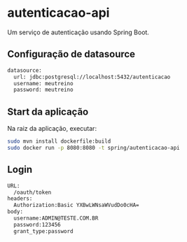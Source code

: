 # autenticacao-api

Um serviço de autenticação usando Spring Boot.


## Configuração de datasource

  ```bash
  datasource:
    url: jdbc:postgresql://localhost:5432/autenticacao
    username: meutreino
    password: meutreino
   ```


## Start da aplicação

Na raiz da aplicação, executar:
  ```bash
  sudo mvn install dockerfile:build
  sudo docker run -p 8080:8080 -t spring/autenticacao-api
  ```

## Login
  ```bash
  URL:
    /oauth/token
  headers:
    Authorization:Basic YXBwLWNsaWVudDo0cHA=
  body:
    username:ADMIN@TESTE.COM.BR
    password:123456
    grant_type:password
   ```